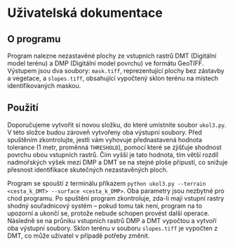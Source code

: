 # Uživatelská dokumentace

## O programu

Program nalezne nezastavěné plochy ze vstupních rastrů DMT (Digitální model terénu) a DMP (Digitální model povrchu) ve formátu GeoTIFF. Výstupem jsou dva soubory: `mask.tiff`, reprezentující plochy bez zástavby
a vegetace, a `slopes.tiff`, obsahující vypočtený sklon terénu na místech identifikovaných maskou.

## Použití

Doporučujeme vytvořit si novou složku, do které umístnite soubor `ukol3.py`. V této složce budou zároveň vytvořeny oba výstupní soubory.
Před spuštěním zkontrolujte, jestli vám vyhovuje přednastavená hodnota tolerance (1 metr, proměnná `THRESHOLD`), pomocí které se zjišťuje shodnost povrchu obou vstupních rastrů. Čím vyšší je tato hodnota,
tím větší rozdíl nadmořských výšek mezi DMP a DMT se na stejné ploše připustí, co snižuje přesnost identifikace skutečných nezastavěných ploch.

Program se spouští z terminálu příkazem `python ukol3.py --terrain <cesta_k_DMT> --surface <cesta_k_DMP>`. Oba parametry jsou nezbytné pro chod programu.
Po spuštění program zkontroluje, zda-li mají vstupní rastry shodný souřadnicový systém – pokud tomu tak není, program na to upozorní a ukončí se, protože nebude schopen provést další operace.
Následně se na průniku vstupních rastrů DMP a DMT vypočtou a vytvoří oba výstupní soubory. Sklon terénu v souboru `slopes.tiff` je vypočten z DMT, co může uživatel v případě potřeby změnit.

